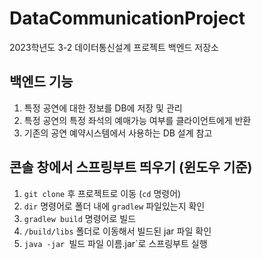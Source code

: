 # DataCommunicationProject
2023학년도 3-2 데이터통신설계 프로젝트 백엔드 저장소

## 백엔드 기능
1. 특정 공연에 대한 정보를 DB에 저장 및 관리
2. 특정 공연의 특정 좌석의 예매가능 여부를 클라이언트에게 반환
3. 기존의 공연 예약시스템에서 사용하는 DB 설계 참고

## 콘솔 창에서 스프링부트 띄우기 (윈도우 기준)
1. `git clone` 후 프로젝트로 이동 (`cd` 명령어)
2. `dir` 명령어로 폴더 내에 `gradlew` 파일있는지 확인
3. `gradlew build` 명령어로 빌드
4. `/build/libs` 폴더로 이동해서 빌드된 jar 파일 확인
5. `java -jar `빌드 파일 이름.jar`로 스프링부트 실행

